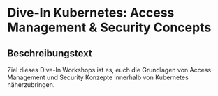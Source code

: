 # Dive-In Kubernetes: Access Management & Security Concepts

## Beschreibungstext

Ziel dieses Dive-In Workshops ist es, euch die Grundlagen von Access Management und Security Konzepte innerhalb von Kubernetes näherzubringen.
